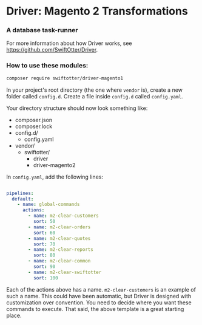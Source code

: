 # Driver: Magento 2 Transformations
### A database task-runner

For more information about how Driver works, see https://github.com/SwiftOtter/Driver.

### How to use these modules:

```bash
composer require swiftotter/driver-magento1
```

In your project's root directory (the one where `vendor` is), create a new
folder called `config.d`. Create a file inside `config.d` called `config.yaml`.

Your directory structure should now look something like:

* composer.json
* composer.lock
* config.d/
    * config.yaml
* vendor/
    * swiftotter/
        * driver
        * driver-magento2

In `config.yaml`, add the following lines:

```yaml

pipelines:
  default:
    - name: global-commands
      actions:
        - name: m2-clear-customers
          sort: 50
        - name: m2-clear-orders
          sort: 60
        - name: m2-clear-quotes
          sort: 70
        - name: m2-clear-reports
          sort: 80
        - name: m2-clear-common
          sort: 90
        - name: m2-clear-swiftotter
          sort: 100

```

Each of the actions above has a name. `m2-clear-customers` is an example of such
a name. This could have been automatic, but Driver is designed with
customization over convention. You need to decide where you want these commands
to execute. That said, the above template is a great starting place.